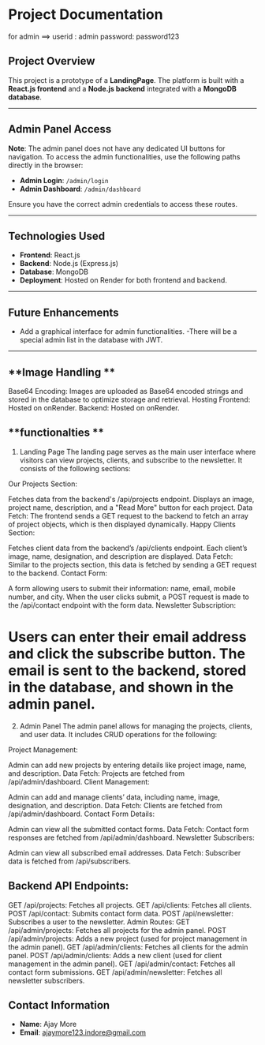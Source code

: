 # Project Documentation
for admin ==>
userid : admin
password: password123
## **Project Overview**

This project is a prototype of a  **LandingPage**. The platform is built with a **React.js frontend** and a **Node.js backend** integrated with a **MongoDB database**.


---

## **Admin Panel Access**

**Note**: The admin panel does not have any dedicated UI buttons for navigation. To access the admin functionalities, use the following paths directly in the browser:

- **Admin Login**: `/admin/login`
- **Admin Dashboard**: `/admin/dashboard`

Ensure you have the correct admin credentials to access these routes.

---

## **Technologies Used**

- **Frontend**: React.js
- **Backend**: Node.js (Express.js)
- **Database**: MongoDB
- **Deployment**: Hosted on Render for both frontend and backend.

---



## **Future Enhancements**

- Add a graphical interface for admin functionalities.
-There will be a special admin list in the database with JWT.

---
## **Image Handling **
Base64 Encoding: Images are uploaded as Base64 encoded strings and stored in the database to optimize storage and retrieval.
Hosting
Frontend: Hosted on onRender.
Backend: Hosted on onRender.



## **functionalties **
1. Landing Page
The landing page serves as the main user interface where visitors can view projects, clients, and subscribe to the newsletter. It consists of the following sections:

Our Projects Section:

Fetches data from the backend's /api/projects endpoint.
Displays an image, project name, description, and a "Read More" button for each project.
Data Fetch: The frontend sends a GET request to the backend to fetch an array of project objects, which is then displayed dynamically.
Happy Clients Section:

Fetches client data from the backend’s /api/clients endpoint.
Each client’s image, name, designation, and description are displayed.
Data Fetch: Similar to the projects section, this data is fetched by sending a GET request to the backend.
Contact Form:

A form allowing users to submit their information: name, email, mobile number, and city.
When the user clicks submit, a POST request is made to the /api/contact endpoint with the form data.
Newsletter Subscription:

Users can enter their email address and click the subscribe button.
The email is sent to the backend, stored in the database, and shown in the admin panel.
================================================================
2. Admin Panel
The admin panel allows for managing the projects, clients, and user data. It includes CRUD operations for the following:

Project Management:

Admin can add new projects by entering details like project image, name, and description.
Data Fetch: Projects are fetched from /api/admin/dashboard.
Client Management:

Admin can add and manage clients’ data, including name, image, designation, and description.
Data Fetch: Clients are fetched from /api/admin/dashboard.
Contact Form Details:

Admin can view all the submitted contact forms.
Data Fetch: Contact form responses are fetched from /api/admin/dashboard.
Newsletter Subscribers:

Admin can view all subscribed email addresses.
Data Fetch: Subscriber data is fetched from /api/subscribers.


## **Backend API Endpoints:**

GET /api/projects: Fetches all projects.
GET /api/clients: Fetches all clients.
POST /api/contact: Submits contact form data.
POST /api/newsletter: Subscribes a user to the newsletter.
Admin Routes:
GET /api/admin/projects: Fetches all projects for the admin panel.
POST /api/admin/projects: Adds a new project (used for project management in the admin panel).
GET /api/admin/clients: Fetches all clients for the admin panel.
POST /api/admin/clients: Adds a new client (used for client management in the admin panel).
GET /api/admin/contact: Fetches all contact form submissions.
GET /api/admin/newsletter: Fetches all newsletter subscribers.

## **Contact Information**

- **Name**: Ajay More
- **Email**: [ajaymore123.indore@gmail.com](mailto\:ajaymore123.indore@gmail.com)

